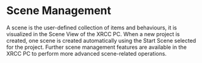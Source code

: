 # Scene Management

A scene is the user-defined collection of items and behaviours, it is visualized in the Scene View of the XRCC PC. When a new project is created, one scene is created automatically using the Start Scene selected for the project. Further scene management features are available in the XRCC PC to perform more advanced scene-related operations.
